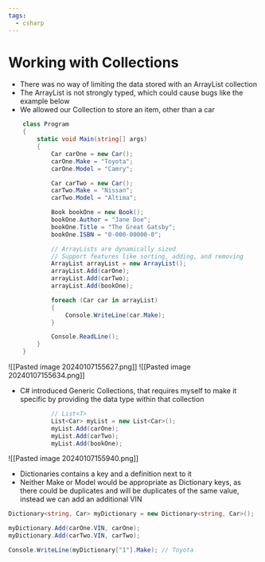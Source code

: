 ```yaml
---
tags:
  - csharp
---
```

# Working with Collections

* There was no way of limiting the data stored with an ArrayList collection
* The ArrayList is not strongly typed, which could cause bugs like the example below
* We allowed our Collection to store an item, other than a car

```c#
    class Program
    {
        static void Main(string[] args)
        {
            Car carOne = new Car();
            carOne.Make = "Toyota";
            carOne.Model = "Camry";

            Car carTwo = new Car();
            carTwo.Make = "Nissan";
            carTwo.Model = "Altima";

            Book bookOne = new Book();
            bookOne.Author = "Jane Doe";
            bookOne.Title = "The Great Gatsby";
            bookOne.ISBN = "0-000-00000-0";

            // ArrayLists are dynamically sized
            // Support features like sorting, adding, and removing
            ArrayList arrayList = new ArrayList();
            arrayList.Add(carOne);
            arrayList.Add(carTwo);
            arrayList.Add(bookOne);

            foreach (Car car in arrayList)
            {
                Console.WriteLine(car.Make);
            }

            Console.ReadLine();
        }
    }
```
![[Pasted image 20240107155627.png]]
![[Pasted image 20240107155634.png]]

* C# introduced Generic Collections, that requires myself to make it specific by providing the data type within that collection

```c#
            // List<T>
            List<Car> myList = new List<Car>();
            myList.Add(carOne);
            myList.Add(carTwo);
            myList.Add(bookOne);
```
![[Pasted image 20240107155940.png]]

* Dictionaries contains a key and a definition next to it
* Neither Make or Model would be appropriate as Dictionary keys, as there could be duplicates and will be duplicates of the same value, instead we can add an additional VIN

```c#
Dictionary<string, Car> myDictionary = new Dictionary<string, Car>();

myDictionary.Add(carOne.VIN, carOne);
myDictionary.Add(carTwo.VIN, carTwo);

Console.WriteLine(myDictionary["1"].Make); // Toyota
```





